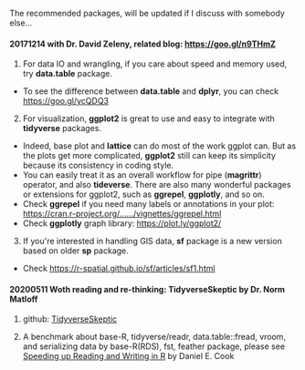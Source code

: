 The recommended packages, will be updated if I discuss with somebody else... 
#### 20171214 with Dr. David Zeleny, related blog: https://goo.gl/n9THmZ

1. For data IO and wrangling, if you care about speed and memory used, try **data.table** package. 
* To see the difference between **data.table** and **dplyr**, you can check https://goo.gl/ycQDQ3 

2. For visualization, **ggplot2** is great to use and easy to integrate with **tidyverse** packages. 
* Indeed, base plot and **lattice** can do most of the work ggplot can. But as the plots get more complicated, **ggplot2** still can keep its simplicity because its consistency in coding style. 
* You can easily treat it as an overall workflow for pipe (**magrittr**) operator, and also **tideverse**. There are also many wonderful packages or extensions for ggplot2, such as **ggrepel**, **ggplotly**, and so on. 
* Check **ggrepel** if you need many labels or annotations in your plot: https://cran.r-project.org/....../vignettes/ggrepel.html
* Check **ggplotly** graph library: https://plot.ly/ggplot2/

3. If you're interested in handling GIS data, **sf** package is a new version based on older **sp** package. 
* Check https://r-spatial.github.io/sf/articles/sf1.html

#### 20200511 Woth reading and re-thinking: TidyverseSkeptic by Dr. Norm Matloff

1. github: [TidyverseSkeptic](https://github.com/matloff/TidyverseSkeptic])

2. A benchmark about base-R, tidyverse/readr, data.table::fread, vroom, and serializing data by base-R(RDS), fst, feather package, please see [Speeding up Reading and Writing in R](https://www.danielecook.com/speeding-up-reading-and-writing-in-r/) by Daniel E. Cook 
